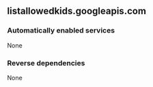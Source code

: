 ## listallowedkids.googleapis.com

### Automatically enabled services

None

### Reverse dependencies

None
